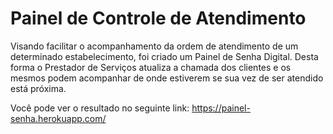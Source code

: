 # Painel de Controle de Atendimento
Visando facilitar o acompanhamento da ordem de atendimento de um determinado estabelecimento, foi criado um Painel de Senha Digital.
Desta forma o Prestador de Serviços atualiza a chamada dos clientes e os mesmos podem acompanhar de onde estiverem se sua vez de ser atendido está próxima.

Você pode ver o resultado no seguinte link: https://painel-senha.herokuapp.com/
